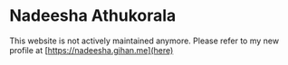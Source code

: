 # Nadeesha Athukorala

This website is not actively maintained anymore. Please refer to my new profile at [https://nadeesha.gihan.me](here)